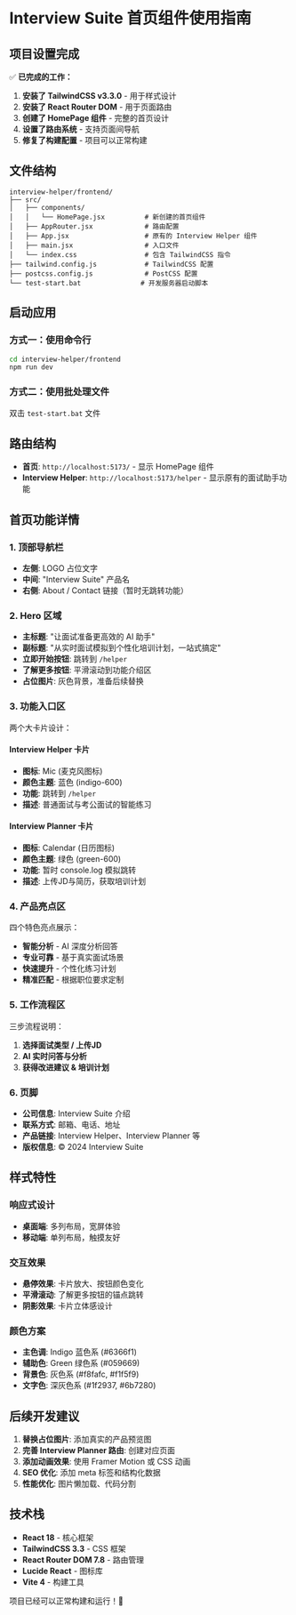 # Interview Suite 首页组件使用指南

## 项目设置完成

✅ **已完成的工作：**

1. **安装了 TailwindCSS v3.3.0** - 用于样式设计
2. **安装了 React Router DOM** - 用于页面路由
3. **创建了 HomePage 组件** - 完整的首页设计
4. **设置了路由系统** - 支持页面间导航
5. **修复了构建配置** - 项目可以正常构建

## 文件结构

```
interview-helper/frontend/
├── src/
│   ├── components/
│   │   └── HomePage.jsx          # 新创建的首页组件
│   ├── AppRouter.jsx             # 路由配置
│   ├── App.jsx                   # 原有的 Interview Helper 组件
│   ├── main.jsx                  # 入口文件
│   └── index.css                 # 包含 TailwindCSS 指令
├── tailwind.config.js            # TailwindCSS 配置
├── postcss.config.js             # PostCSS 配置
└── test-start.bat               # 开发服务器启动脚本
```

## 启动应用

### 方式一：使用命令行
```bash
cd interview-helper/frontend
npm run dev
```

### 方式二：使用批处理文件
双击 `test-start.bat` 文件

## 路由结构

- **首页**: `http://localhost:5173/` - 显示 HomePage 组件
- **Interview Helper**: `http://localhost:5173/helper` - 显示原有的面试助手功能

## 首页功能详情

### 1. 顶部导航栏
- **左侧**: LOGO 占位文字
- **中间**: "Interview Suite" 产品名
- **右侧**: About / Contact 链接（暂时无跳转功能）

### 2. Hero 区域
- **主标题**: "让面试准备更高效的 AI 助手"
- **副标题**: "从实时面试模拟到个性化培训计划，一站式搞定"
- **立即开始按钮**: 跳转到 `/helper`
- **了解更多按钮**: 平滑滚动到功能介绍区
- **占位图片**: 灰色背景，准备后续替换

### 3. 功能入口区
两个大卡片设计：

#### Interview Helper 卡片
- **图标**: Mic (麦克风图标)
- **颜色主题**: 蓝色 (indigo-600)
- **功能**: 跳转到 `/helper`
- **描述**: 普通面试与考公面试的智能练习

#### Interview Planner 卡片
- **图标**: Calendar (日历图标)  
- **颜色主题**: 绿色 (green-600)
- **功能**: 暂时 console.log 模拟跳转
- **描述**: 上传JD与简历，获取培训计划

### 4. 产品亮点区
四个特色亮点展示：
- **智能分析** - AI 深度分析回答
- **专业可靠** - 基于真实面试场景
- **快速提升** - 个性化练习计划
- **精准匹配** - 根据职位要求定制

### 5. 工作流程区
三步流程说明：
1. **选择面试类型 / 上传JD**
2. **AI 实时问答与分析**
3. **获得改进建议 & 培训计划**

### 6. 页脚
- **公司信息**: Interview Suite 介绍
- **联系方式**: 邮箱、电话、地址
- **产品链接**: Interview Helper、Interview Planner 等
- **版权信息**: © 2024 Interview Suite

## 样式特性

### 响应式设计
- **桌面端**: 多列布局，宽屏体验
- **移动端**: 单列布局，触摸友好

### 交互效果
- **悬停效果**: 卡片放大、按钮颜色变化
- **平滑滚动**: 了解更多按钮的锚点跳转
- **阴影效果**: 卡片立体感设计

### 颜色方案
- **主色调**: Indigo 蓝色系 (#6366f1)
- **辅助色**: Green 绿色系 (#059669)
- **背景色**: 灰色系 (#f8fafc, #f1f5f9)
- **文字色**: 深灰色系 (#1f2937, #6b7280)

## 后续开发建议

1. **替换占位图片**: 添加真实的产品预览图
2. **完善 Interview Planner 路由**: 创建对应页面
3. **添加动画效果**: 使用 Framer Motion 或 CSS 动画
4. **SEO 优化**: 添加 meta 标签和结构化数据
5. **性能优化**: 图片懒加载、代码分割

## 技术栈

- **React 18** - 核心框架
- **TailwindCSS 3.3** - CSS 框架
- **React Router DOM 7.8** - 路由管理
- **Lucide React** - 图标库
- **Vite 4** - 构建工具

项目已经可以正常构建和运行！🎉
